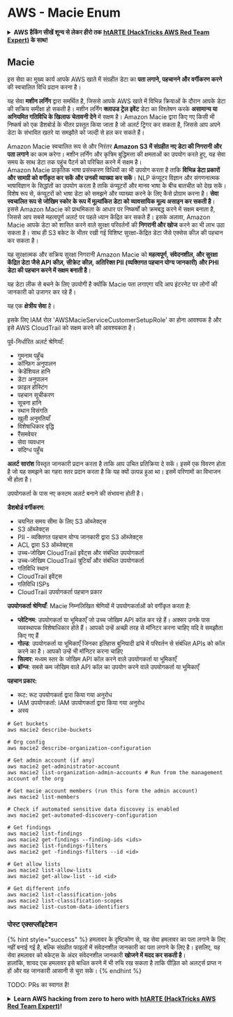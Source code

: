 # AWS - Macie Enum

<details>

<summary><strong>AWS हैकिंग सीखें शून्य से लेकर हीरो तक</strong> <a href="https://training.hacktricks.xyz/courses/arte"><strong>htARTE (HackTricks AWS Red Team Expert)</strong></a><strong> के साथ!</strong></summary>

HackTricks का समर्थन करने के अन्य तरीके:

* यदि आप चाहते हैं कि आपकी **कंपनी का विज्ञापन HackTricks में दिखाई दे** या **HackTricks को PDF में डाउनलोड करें**, तो [**सब्सक्रिप्शन प्लान्स**](https://github.com/sponsors/carlospolop) देखें!
* [**आधिकारिक PEASS & HackTricks स्वैग प्राप्त करें**](https://peass.creator-spring.com)
* [**The PEASS Family**](https://opensea.io/collection/the-peass-family) की खोज करें, हमारा विशेष [**NFTs**](https://opensea.io/collection/the-peass-family) संग्रह
* 💬 [**Discord group**](https://discord.gg/hRep4RUj7f) में **शामिल हों** या [**telegram group**](https://t.me/peass) या **Twitter** पर मुझे 🐦 [**@carlospolopm**](https://twitter.com/carlospolopm) **का पालन करें**.
* **HackTricks** के [**github repos**](https://github.com/carlospolop/hacktricks) और [**HackTricks Cloud**](https://github.com/carlospolop/hacktricks-cloud) में PRs सबमिट करके अपनी हैकिंग ट्रिक्स साझा करें।

</details>

## Macie

इस सेवा का मुख्य कार्य आपके AWS खाते में संग्रहीत डेटा का **पता लगाने, पहचानने और वर्गीकरण करने** की स्वचालित विधि प्रदान करना है।

यह सेवा **मशीन लर्निंग** द्वारा समर्थित है, जिससे आपके AWS खाते में विभिन्न क्रियाओं के दौरान आपके डेटा की सक्रिय समीक्षा हो सकती है। मशीन लर्निंग **क्लाउड ट्रेल इवेंट** डेटा का विश्लेषण करके **असामान्य या अनियमित गतिविधि के खिलाफ चेतावनी देने** में सक्षम है। Amazon Macie द्वारा किए गए किसी भी निष्कर्ष को एक डैशबोर्ड के भीतर प्रस्तुत किया जाता है जो अलर्ट ट्रिगर कर सकता है, जिससे आप अपने डेटा के संभावित खतरे या समझौते को जल्दी से हल कर सकते हैं।

Amazon Macie स्वचालित रूप से और निरंतर **Amazon S3 में संग्रहीत नए डेटा की निगरानी और पता लगाने** का काम करेगा। मशीन लर्निंग और कृत्रिम बुद्धिमत्ता की क्षमताओं का उपयोग करते हुए, यह सेवा समय के साथ डेटा तक पहुंच पैटर्न को परिचित करने में सक्षम है।\
Amazon Macie प्राकृतिक भाषा प्रसंस्करण विधियों का भी उपयोग करता है ताकि **विभिन्न डेटा प्रकारों और सामग्री को वर्गीकृत कर सकें और उनकी व्याख्या कर सकें**। NLP कंप्यूटर विज्ञान और संगणनात्मक भाषाविज्ञान के सिद्धांतों का उपयोग करता है ताकि कंप्यूटरों और मानव भाषा के बीच बातचीत को देख सकें। विशेष रूप से, कंप्यूटरों को भाषा डेटा को समझने और व्याख्या करने के लिए कैसे प्रोग्राम करना है। **सेवा स्वचालित रूप से जोखिम स्कोर के रूप में मूल्यांकित डेटा को व्यावसायिक मूल्य असाइन कर सकती है**। इससे Amazon Macie को प्राथमिकता के आधार पर निष्कर्षों को क्रमबद्ध करने में सक्षम बनाता है, जिससे आप सबसे महत्वपूर्ण अलर्ट पर पहले ध्यान केंद्रित कर सकते हैं। इसके अलावा, Amazon Macie आपके डेटा को शासित करने वाले सुरक्षा परिवर्तनों की **निगरानी और खोज** करने का भी लाभ उठा सकता है। साथ ही S3 बकेट के भीतर रखी गई विशिष्ट सुरक्षा-केंद्रित डेटा जैसे एक्सेस कीज़ की पहचान कर सकता है।

यह सुरक्षात्मक और सक्रिय सुरक्षा निगरानी Amazon Macie को **महत्वपूर्ण, संवेदनशील, और सुरक्षा केंद्रित डेटा जैसे API कीज़, सीक्रेट कीज़, अतिरिक्त PII (व्यक्तिगत पहचान योग्य जानकारी) और PHI डेटा की पहचान करने में सक्षम बनाती है**।

यह डेटा लीक से बचने के लिए उपयोगी है क्योंकि Macie पता लगाएगा यदि आप इंटरनेट पर लोगों की जानकारी को उजागर कर रहे हैं।

यह एक **क्षेत्रीय सेवा** है।

इसके लिए IAM रोल 'AWSMacieServiceCustomerSetupRole' का होना आवश्यक है और इसे AWS CloudTrail को सक्षम करने की आवश्यकता है।

पूर्व-निर्धारित अलर्ट श्रेणियाँ:

* गुमनाम पहुँच
* कॉन्फ़िग अनुपालन
* क्रेडेंशियल हानि
* डेटा अनुपालन
* फ़ाइल होस्टिंग
* पहचान सूचीकरण
* सूचना हानि
* स्थान विसंगति
* खुली अनुमतियाँ
* विशेषाधिकार वृद्धि
* रैंसमवेयर
* सेवा व्यवधान
* संदिग्ध पहुँच

**अलर्ट सारांश** विस्तृत जानकारी प्रदान करता है ताकि आप उचित प्रतिक्रिया दे सकें। इसमें एक विवरण होता है जो यह समझने का गहरा स्तर प्रदान करता है कि यह क्यों उत्पन्न हुआ था। इसमें परिणामों का विभाजन भी होता है।

उपयोगकर्ता के पास नए कस्टम अलर्ट बनाने की संभावना होती है।

**डैशबोर्ड वर्गीकरण**:

* चयनित समय सीमा के लिए S3 ऑब्जेक्ट्स
* S3 ऑब्जेक्ट्स
* PII - व्यक्तिगत पहचान योग्य जानकारी द्वारा S3 ऑब्जेक्ट्स
* ACL द्वारा S3 ऑब्जेक्ट्स
* उच्च-जोखिम CloudTrail इवेंट्स और संबंधित उपयोगकर्ता
* उच्च-जोखिम CloudTrail त्रुटियाँ और संबंधित उपयोगकर्ता
* गतिविधि स्थान
* CloudTrail इवेंट्स
* गतिविधि ISPs
* CloudTrail उपयोगकर्ता पहचान प्रकार

**उपयोगकर्ता श्रेणियाँ**: Macie निम्नलिखित श्रेणियों में उपयोगकर्ताओं को वर्गीकृत करता है:

* **प्लेटिनम**: उपयोगकर्ता या भूमिकाएँ जो उच्च जोखिम API कॉल कर रहे हैं। अक्सर उनके पास व्यवस्थापक विशेषाधिकार होते हैं। आपको उन्हें अच्छी तरह से मॉनिटर करना चाहिए यदि वे समझौता किए गए हैं
* **गोल्ड**: उपयोगकर्ता या भूमिकाएँ जिनका इतिहास बुनियादी ढांचे में परिवर्तन से संबंधित APIs को कॉल करने का है। आपको उन्हें भी मॉनिटर करना चाहिए
* **सिल्वर**: मध्यम स्तर के जोखिम API कॉल करने वाले उपयोगकर्ता या भूमिकाएँ
* **ब्रॉन्ज**: सबसे कम जोखिम वाले API कॉल का उपयोग करने वाले उपयोगकर्ता या भूमिकाएँ

**पहचान प्रकार:**

* रूट: रूट उपयोगकर्ता द्वारा किया गया अनुरोध
* IAM उपयोगकर्ता: IAM उपयोगकर्ता द्वारा किया गया अनुरोध
* अस्य
```
# Get buckets
aws macie2 describe-buckets

# Org config
aws macie2 describe-organization-configuration

# Get admin account (if any)
aws macie2 get-administrator-account
aws macie2 list-organization-admin-accounts # Run from the management account of the org

# Get macie account members (run this form the admin account)
aws macie2 list-members

# Check if automated sensitive data discovey is enabled
aws macie2 get-automated-discovery-configuration

# Get findings
aws macie2 list-findings
aws macie2 get-findings --finding-ids <ids>
aws macie2 list-findings-filters
aws macie2 get -findings-filters --id <id>

# Get allow lists
aws macie2 list-allow-lists
aws macie2 get-allow-list --id <id>

# Get different info
aws macie2 list-classification-jobs
aws macie2 list-classification-scopes
aws macie2 list-custom-data-identifiers
```
### पोस्ट एक्सप्लॉइटेशन

{% hint style="success" %}
हमलावर के दृष्टिकोण से, यह सेवा हमलावर का पता लगाने के लिए नहीं बनाई गई है, बल्कि संग्रहीत फाइलों में संवेदनशील जानकारी का पता लगाने के लिए है। इसलिए, यह सेवा हमलावर को बकेट्स के अंदर संवेदनशील जानकारी **खोजने में मदद कर सकती है**।\
हालांकि, शायद एक हमलावर इसे बाधित करने में भी रुचि रख सकता है ताकि पीड़ित को अलर्ट्स प्राप्त न हों और वह जानकारी आसानी से चुरा सके।
{% endhint %}

TODO: PRs का स्वागत है!

<details>

<summary><strong>Learn AWS hacking from zero to hero with</strong> <a href="https://training.hacktricks.xyz/courses/arte"><strong>htARTE (HackTricks AWS Red Team Expert)</strong></a><strong>!</strong></summary>

HackTricks का समर्थन करने के अन्य तरीके:

* यदि आप चाहते हैं कि आपकी **कंपनी का विज्ञापन HackTricks में दिखाई दे** या **HackTricks को PDF में डाउनलोड करें**, तो [**सब्सक्रिप्शन प्लान्स**](https://github.com/sponsors/carlospolop) देखें!
* [**आधिकारिक PEASS & HackTricks स्वैग**](https://peass.creator-spring.com) प्राप्त करें
* [**The PEASS Family**](https://opensea.io/collection/the-peass-family) की खोज करें, हमारा एक्सक्लूसिव [**NFTs**](https://opensea.io/collection/the-peass-family) संग्रह
* 💬 [**Discord group**](https://discord.gg/hRep4RUj7f) में **शामिल हों** या [**telegram group**](https://t.me/peass) में या **Twitter** पर 🐦 [**@carlospolopm**](https://twitter.com/carlospolopm) को **फॉलो करें**।
* **HackTricks** के [**github repos**](https://github.com/carlospolop/hacktricks) और [**HackTricks Cloud**](https://github.com/carlospolop/hacktricks-cloud) में PRs सबमिट करके अपनी हैकिंग ट्रिक्स साझा करें।

</details>
